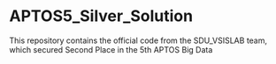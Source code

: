 # APTOS5_Silver_Solution
This repository contains the official code from the SDU_VSISLAB team, which secured Second Place in the 5th APTOS Big Data 
